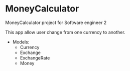 MoneyCalculator
===============

MoneyCalculator project for Software engineer 2 

This app allow user change from one currency to another.

* Models:
  * Currency
  * Exchange
  * ExchangeRate
  * Money
